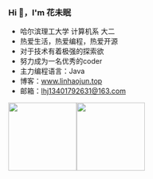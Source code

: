 ### Hi 👋，I'm 花未眠 
 
- 哈尔滨理工大学 计算机系 大二
- 热爱生活，热爱编程，热爱开源
- 对于技术有着极强的探索欲
- 努力成为一名优秀的coder
- 主力编程语言：Java
- 博客：www.linhaojun.top
- 邮箱：lhj13401792631@163.com

<img align="" height="137px" src="https://github-readme-stats.vercel.app/api?username=linhaojun857&hide_title=true&hide_border=true&show_icons=true&include_all_commits=true&line_height=21&locale=cn" /><img align="" height="137px" src="https://github-readme-stats.vercel.app/api/top-langs/?username=linhaojun857&hide_title=true&hide_border=true&layout=compact&locale=cn" />
